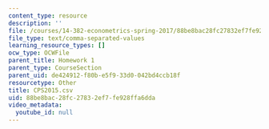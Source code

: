 ```yaml
---
content_type: resource
description: ''
file: /courses/14-382-econometrics-spring-2017/88be8bac28fc27832ef7fe928ffa6dda_CPS2015.csv
file_type: text/comma-separated-values
learning_resource_types: []
ocw_type: OCWFile
parent_title: Homework 1
parent_type: CourseSection
parent_uid: de424912-f80b-e5f9-33d0-042bd4ccb18f
resourcetype: Other
title: CPS2015.csv
uid: 88be8bac-28fc-2783-2ef7-fe928ffa6dda
video_metadata:
  youtube_id: null
---
```

